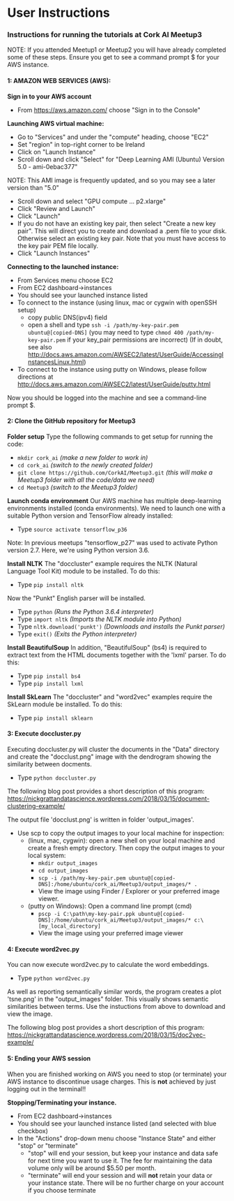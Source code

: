 # User Instructions

### Instructions for running the tutorials at Cork AI Meetup3

NOTE: If you attended Meetup1 or Meetup2 you will have already completed some of these steps. Ensure you get to see a command prompt $ for your AWS instance.

#### 1: AMAZON WEB SERVICES (AWS):
**Sign in to your AWS account**
 - From https://aws.amazon.com/ choose "Sign in to the Console"

**Launching AWS virtual machine:**
 - Go to "Services" and under the "compute" heading, choose "EC2"
 - Set "region" in top-right corner to be Ireland
 - Click on "Launch Instance"
 - Scroll down and click "Select" for "Deep Learning AMI (Ubuntu) Version 5.0 - ami-0ebac377"

NOTE: This AMI image is frequently updated, and so you may see a later version than "5.0"

 - Scroll down and select "GPU compute ... p2.xlarge"
 - Click "Review and Launch"
 - Click "Launch"
 - If you do not have an existing key pair, then select "Create a new key pair".  This will direct you to create and download a .pem file to your disk. Otherwise select an existing key pair. Note that you must have access to the key pair PEM file locally.
 - Click "Launch Instances"

**Connecting to the launched instance:**
 - From Services menu choose EC2
 - From EC2 dashboard->instances
 - You should see your launched instance listed
 - To connect to the instance (using linux, mac or cygwin with openSSH setup)
   - copy public DNS(ipv4) field
   - open a shell and type ```ssh -i /path/my-key-pair.pem ubuntu@[copied-DNS]```
   (you may need to type ```chmod 400 /path/my-key-pair.pem``` if your key_pair permissions are incorrect)
(If in doubt, see also http://docs.aws.amazon.com/AWSEC2/latest/UserGuide/AccessingInstancesLinux.html)
 - To connect to the instance using putty on Windows, please follow directions at http://docs.aws.amazon.com/AWSEC2/latest/UserGuide/putty.html

Now you should be logged into the machine and see a command-line prompt $.

#### 2: Clone the GitHub repository for Meetup3
**Folder setup**
 Type the following commands to get setup for running the code:
 - ```mkdir cork_ai```   *(make a new folder to work in)*
 - ```cd cork_ai```         *(switch to the newly created folder)*
 - ```git clone https://github.com/CorkAI/Meetup3.git```  *(this will make a Meetup3 folder with all the code/data we need)*
 - ```cd Meetup3```     *(switch to the Meetup3 folder)*

**Launch conda environment**
 Our AWS machine has multiple deep-learning environments installed (conda environments).  We need to launch one with a suitable Python version and TensorFlow already installed:
 - Type ```source activate tensorflow_p36```

 Note: In previous meetups "tensorflow_p27" was used to activate Python version 2.7. Here, we're using
 Python version 3.6.

**Install NLTK**
The "doccluster" example requires the NLTK (Natural Language Tool Kit) module to be installed. To do this:
- Type ```pip install nltk```

Now the "Punkt" English parser will be installed.
- Type ```python```   *(Runs the Python 3.6.4 interpreter)*
- Type ```import nltk```   *(Imports the NLTK module into Python)*
- Type ```nltk.download('punkt')```   *(Downloads and installs the Punkt parser)*
- Type ```exit()```  *(Exits the Python interpreter)*

**Install BeautifulSoup**
In addition, "BeautifulSoup" (bs4) is required to extract text from the HTML documents together with the 'lxml' parser. To do this:
- Type ```pip install bs4```
- Type ```pip install lxml```

**Install SkLearn**
 The "doccluster" and "word2vec" examples require the SkLearn module be installed. To do this:
 - Type ```pip install sklearn```

#### 3: Execute doccluster.py
Executing doccluster.py will cluster the documents in the "Data" directory
and create the "docclust.png" image with the dendrogram showing the similarity
between docments.
- Type ```python doccluster.py```

The following blog post provides a short description of this program: https://nickgrattandatascience.wordpress.com/2018/03/15/document-clustering-example/

The output file 'docclust.png' is written in folder 'output_images'.
 - Use scp to copy the output images to your local machine for inspection:
 	- (linux, mac, cygwin): open a new shell on your local machine and create a fresh empty directory. Then copy the output images to your local system:
		- ```mkdir output_images```
		- ```cd output_images```
		- ```scp -i /path/my-key-pair.pem ubuntu@[copied-DNS]:/home/ubuntu/cork_ai/Meetup3/output_images/* .```
		- View the image using Finder / Explorer or your preferred image viewer.
	- (putty on Windows): Open a command line prompt (cmd)
		- ```pscp -i C:\path\my-key-pair.ppk ubuntu@[copied-DNS]:/home/ubuntu/cork_ai/Meetup3/output_images/* c:\[my_local_directory]```
		- View the image using your preferred image viewer

#### 4: Execute word2vec.py
You can now execute word2vec.py to calculate the word embeddings.
- Type ```python word2vec.py```

As well as reporting semantically similar words, the program creates a plot 'tsne.png' in the "output_images" folder. This visually shows semantic similarities between terms. Use the instuctions from above to download and view the image.

The following blog post provides a short description of this program: https://nickgrattandatascience.wordpress.com/2018/03/15/doc2vec-example/

#### 5: Ending your AWS session
When you are finished working on AWS you need to stop (or terminate) your AWS instance to discontinue usage charges.
This is **not** achieved by just logging out in the terminal!!

**Stopping/Terminating your instance.**
- From EC2 dashboard->instances
 - You should see your launched instance listed (and selected with blue checkbox)
 - In the "Actions" drop-down menu choose "Instance State" and either "stop" or "terminate"
   - "stop" will end your session, but keep your instance and data safe for next time you want to use it. The fee for maintaining the data volume only will be around $5.50 per month.
   - "terminate" will end your session and will **not** retain your data or your instance state. There will be no further charge on your account if you choose terminate